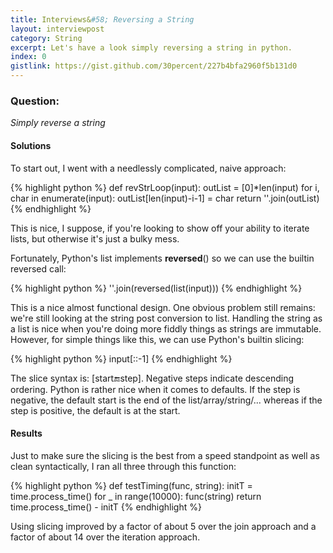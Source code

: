 ```yaml
---
title: Interviews&#58; Reversing a String
layout: interviewpost
category: String
excerpt: Let's have a look simply reversing a string in python.
index: 0
gistlink: https://gist.github.com/30percent/227b4bfa2960f5b131d0
---
```


### Question:

*Simply reverse a string*

#### Solutions 

To start out, I went with a needlessly complicated, naive approach:

{% highlight python %}
def revStrLoop(input):
	outList = [0]*len(input)
	for i, char in enumerate(input):
		outList[len(input)-i-1] = char
	return ''.join(outList)
{% endhighlight %}

This is nice, I suppose, if you're looking to show off your ability to iterate lists, but otherwise it's just a bulky mess.

Fortunately, Python's list implements __reversed__() so we can use the builtin reversed call:

{% highlight python %}
	''.join(reversed(list(input)))
{% endhighlight %}

This is a nice almost functional design. One obvious problem still remains: we're still looking at the string post conversion to list. Handling the string as a list is nice when you're doing more fiddly things as strings are immutable. However, for simple things like this, we can use Python's builtin slicing:

{% highlight python %}
	input[::-1]
{% endhighlight %}

The slice syntax is: [start:end:step]. Negative steps indicate descending ordering. Python is rather nice when it comes to defaults. If the step is negative, the default start is the end of the list/array/string/... whereas if the step is positive, the default is at the start.

#### Results

Just to make sure the slicing is the best from a speed standpoint as well as clean syntactically, I ran all three through this function:

{% highlight python %}
def testTiming(func, string):
    initT = time.process_time()
    for _ in range(10000):
        func(string)
    return time.process_time() - initT
{% endhighlight %}

Using slicing improved by a factor of about 5 over the join approach and a factor of about 14 over the iteration approach.